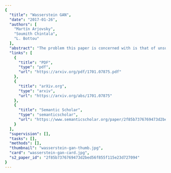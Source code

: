 ```yaml
---
{
  "title": "Wasserstein GAN",
  "date": "2017-01-26",
  "authors": [
    "Martín Arjovsky",
    "Soumith Chintala",
    "L. Bottou"
  ],
  "abstract": "The problem this paper is concerned with is that of unsupervised learning. Mainly, what does it mean to learn a probability distribution? The classical answer to this is to learn a probability density. This is often done by defining a parametric family of densities (Pθ)θ∈Rd and finding the one that maximized the likelihood on our data: if we have real data examples {x}i=1, we would solve the problem",
  "links": [
    {
      "title": "PDF",
      "type": "pdf",
      "url": "https://arxiv.org/pdf/1701.07875.pdf"
    },
    {
      "title": "arXiv.org",
      "type": "arxiv",
      "url": "https://arxiv.org/abs/1701.07875"
    },
    {
      "title": "Semantic Scholar",
      "type": "semanticscholar",
      "url": "https://www.semanticscholar.org/paper/2f85b7376769473d2bed56f855f115e23d727094"
    }
  ],
  "supervision": [],
  "tasks": [],
  "methods": [],
  "thumbnail": "wasserstein-gan-thumb.jpg",
  "card": "wasserstein-gan-card.jpg",
  "s2_paper_id": "2f85b7376769473d2bed56f855f115e23d727094"
}
---
```


